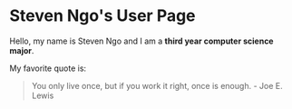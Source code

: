 # Steven Ngo's User Page
Hello, my name is Steven Ngo and I am a **third year computer science major**.

My favorite quote is: 
> You only live once, but if you work it right, once is enough. - Joe E. Lewis

